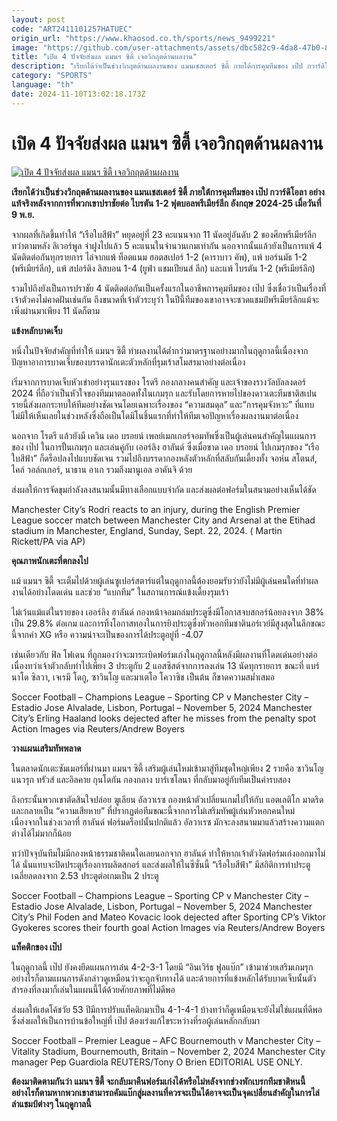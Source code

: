 ```yaml
---
layout: post
code: "ART2411101257HATUEC"
origin_url: "https://www.khaosod.co.th/sports/news_9499221"
image: "https://github.com/user-attachments/assets/dbc582c9-4da8-47b0-8d1e-c353ff3951d5"
title: "เปิด 4 ปัจจัยส่งผล แมนฯ ซิตี้ เจอวิกฤตด้านผลงาน"
description: "เรียกได้ว่าเป็นช่วงวิกฤตด้านผลงานของ แมนเชสเตอร์ ซิตี้ ภายใต้การคุมทีมของ เป๊ป กวาร์ดิโอลา อย่างแท้จริงหลังจากการที่พวกเขาปราชัยต่อ ไบรตัน 1-2 ฟุตบอลพรีเมียร์ลีก อังกฤษ 2024-25 เมื่อวันที่ 9 พ.ย."
category: "SPORTS"
language: "th"
date: 2024-11-10T13:02:18.173Z
---
```


# เปิด 4 ปัจจัยส่งผล แมนฯ ซิตี้ เจอวิกฤตด้านผลงาน

[![เปิด 4 ปัจจัยส่งผล แมนฯ ซิตี้ เจอวิกฤตด้านผลงาน](https://www.khaosod.co.th/wpapp/uploads/2024/11/man-city-loss-8744.jpg "เปิด 4 ปัจจัยส่งผล แมนฯ ซิตี้ เจอวิกฤตด้านผลงาน")](https://www.khaosod.co.th/wpapp/uploads/2024/11/man-city-loss-8744.jpg)

**เรียกได้ว่าเป็นช่วงวิกฤตด้านผลงานของ แมนเชสเตอร์ ซิตี้ ภายใต้การคุมทีมของ เป๊ป กวาร์ดิโอลา อย่างแท้จริงหลังจากการที่พวกเขาปราชัยต่อ ไบรตัน 1-2 ฟุตบอลพรีเมียร์ลีก อังกฤษ 2024-25 เมื่อวันที่ 9 พ.ย.**

จากผลที่เกิดขึ้นทำให้ “เรือใบสีฟ้า” หยุดอยู่ที่ 23 คะแนนจาก 11 นัดอยู่อันดับ 2 ของศึกพรีเมียร์ลีกทว่าตามหลัง ลิเวอร์พูล จ่าฝูงไปแล้ว 5 คะแนนในจำนวนเกมเท่ากัน นอกจากนั้นแล้วยังเป็นการแพ้ 4 นัดติดต่อกันทุกรายการ ไล่จากแพ้ ท็อตแนม ฮอตสเปอร์ 1-2 (คาราบาว คัพ), แพ้ บอร์นมัธ 1-2 (พรีเมียร์ลีก), แพ้ สปอร์ติง ลิสบอน 1-4 (ยูฟ่า แชมเปียนส์ ลีก) และแพ้ ไบรตัน 1-2 (พรีเมียร์ลีก)

รวมไปถึงยังเป็นการปราชัย 4 นัดติดต่อกันเป็นครั้งแรกในอาชีพการคุมทีมของ เป๊ป ซึ่งเชื่อว่าเป็นเรื่องที่เจ้าตัวคงไม่คาดฝันเช่นกัน ถึงขนาดที่เจ้าตัวระบุว่า ในปีนี้ทีมของเขาอาจจะชวดแชมป์พรีเมียร์ลีกแม้จะเพิ่งผ่านมาเพียง 11 นัดก็ตาม

**แข้งหลักบาดเจ็บ**

หนึ่งในปัจจัยสำคัญที่ทำให้ แมนฯ ซิตี้ ทำผลงานได้ต่ำกว่ามาตรฐานอย่างมากในฤดูกาลนี้เนื่องจากปัญหาอาการบาดเจ็บของบรรดานักเตะตัวหลักที่รุมเร้าสโมสรมาอย่างต่อเนื่อง

เริ่มจากการบาดเจ็บหัวเข่าอย่างรุนแรงของ โรดรี กองกลางคนสำคัญ และเจ้าของรางวัลบัลลงดอร์ 2024 ที่ถือว่าเป็นหัวใจของทีมมาตลอดทั้งในเกมรุก และรับโดยการหายไปของดาวเตะทีมชาติสเปนรายนี้ส่งผลกระทบให้ทีมอย่างชัดเจนโดยเฉพาะเรื่องของ “ความสมดุล” และ”การคุมจังหวะ” ที่แทบไม่มีให้เห็นเลยในช่วงหลังซึ่งถือเป็นโดมิโนชิ้นแรกที่ทำให้ทีมเจอปัญหาเรื่องผลงานมาต่อเนื่อง

นอกจาก โรดรี แล้วยังมี เควิน เดอ บรอยน์ เพลย์เมกเกอร์จอมทัพซึ่งเป็นผู้เล่นคนสำคัญในแผนการของ เป๊ป ในการปั้นเกมรุก และเล่นคู่กับ เออร์ลิง ฮาลันด์ ซึ่งเมื่อขาด เดอ บรอยน์ ไปเกมรุกของ “เรือใบสีฟ้า” ก็ดร็อปลงไปแบบชัดเจน รวมไปถึงบรรดากองหลังตัวหลักที่สลับกันเดี้ยงทั้ง จอห์น สโตนส์, ไคล์ วอล์กเกอร์, นาธาน อาเก รวมถึงมานูเอล อาคันจิ ด้วย

ส่งผลให้การจัดขุมกำลังลงสนามนั้นมีทางเลือกแบบจำกัด และส่งผลต่อฟอร์มในสนามอย่างเห็นได้ชัด

Manchester City’s Rodri reacts to an injury, during the English Premier League soccer match between Manchester City and Arsenal at the Etihad stadium in Manchester, England, Sunday, Sept. 22, 2024. ( Martin Rickett/PA via AP)



**คุณภาพนักเตะที่ตกลงไป**

แม้ แมนฯ ซิตี้ จะเต็มไปด้วยผู้เล่นซูเปอร์สตาร์แต่ในฤดูกาลนี้ต้องยอมรับว่ายังไม่มีผู้เล่นคนใดที่ทำผลงานได้อย่างโดดเด่น และช่วย “แบกทีม” ในสถานการณ์แข้งเดี้ยงรุมเร้า

ไม่เว้นแม้แต่ในรายของ เออร์ลิง ฮาลันด์ กองหน้าจอมถล่มประตูซึ่งมีโอกาสจบสกอร์น้อยลงจาก 38% เป็น 29.8% ต่อเกม และการทิ้งโอกาสทองในการยิงประตูซึ่งหัวหอกทีมชาตินอร์เวย์มีสูงสุดในลีกขณะนี้จากค่า XG หรือ ความน่าจะเป็นของการได้ประตูอยู่ที่ -4.07

เช่นเดียวกับ ฟิล โฟเดน ที่ถูกมองว่าจะมาระเบิดฟอร์มเก่งในฤดูกาลนี้หลังมีผลงานที่โดดเด่นอย่างต่อเนื่องทว่าเจ้าตัวกลับทำไปเพียง 3 ประตูกับ 2 แอสซิสต์จากการลงเล่น 13 นัดทุกรายการ ขณะที่ แบร์นาโด ซิลวา, เจเรมี โดกู, ซาวินโญ และมาเตโอ โควาซิช เป็นต้น ก็ขาดความสม่ำเสมอ

Soccer Football – Champions League – Sporting CP v Manchester City – Estadio Jose Alvalade, Lisbon, Portugal – November 5, 2024 Manchester City’s Erling Haaland looks dejected after he misses from the penalty spot Action Images via Reuters/Andrew Boyers



**วางแผนเสริมทัพพลาด**

ในตลาดนักเตะซัมเมอร์ที่ผ่านมา แมนฯ ซิตี้ เสริมผู้เล่นใหม่เข้ามาสู่ทีมชุดใหญ่เพียง 2 รายคือ ซาวินโญ แนวรุก ทรัวส์ และอิลคาย กุนโดกัน กองกลาง บาร์เซโลนา ที่กลับมาอยู่กับทีมเป็นคำรบสอง

ถึงกระนั้นพวกเขาตัดสินใจปล่อย ฆูเลียน อัลวาเรซ กองหน้าตัวเปลี่ยนเกมไปให้กับ แอตเลติโก มาดริด และกลายเป็น “ความเสียหาย” ที่ปรากฏต่อทีมขณะนี้จากการไม่เสริมทัพผู้เล่นหัวหอกคนใหม่  
เนื่องจากในช่วงเวลาที่ ฮาลันด์ ฟอร์มดร็อปนั้นปกติแล้ว อัลวาเรซ มักจะลงสนามมาแล้วสร้างความแตกต่างได้ไม่มากก็น้อย

ทว่าปัจจุบันทีมไม่มีกองหน้าธรรมชาติคนใดเลยนอกจาก ฮาลันด์ ทำให้หากเจ้าตัวงัดฟอร์มเก่งออกมาไม่ได้ นั่นแทบจะปิดประตูเรื่องการผลิตสกอร์ และส่งผลให้ในซีซั่นนี้ “เรือใบสีฟ้า” มีสถิติการทำประตูเฉลี่ยลดลงจาก 2.53 ประตูต่อเกมเป็น 2 ประตู

Soccer Football – Champions League – Sporting CP v Manchester City – Estadio Jose Alvalade, Lisbon, Portugal – November 5, 2024 Manchester City’s Phil Foden and Mateo Kovacic look dejected after Sporting CP’s Viktor Gyokeres scores their fourth goal Action Images via Reuters/Andrew Boyers



**แท็คติกของ เป๊ป**

ในฤดูกาลนี้ เป๊ป ยังคงยึดแผนการเล่น 4-2-3-1 โดยมี “อินเวิร์ธ ฟูลแบ๊ก” เข้ามาช่วยเสริมเกมรุก อย่างไรก็ตามแผนการดังกล่าวดูเหมือนว่าจะถูกจับทางได้ และด้วยการที่แข้งหลักได้รับบาดเจ็บนั้นตัวสำรองที่ลงมาก็เล่นในแผนนี้ได้ด้วยศักยภาพที่ไม่ดีพอ

ส่งผลให้เฮดโค้ชวัย 53 ปีมีการปรับแท็คติกมาเป็น 4-1-4-1 บ้างทว่าก็ดูเหมือนจะยังไม่ใช่แผนที่ดีพอซึ่งส่งผลให้เป็นการบ้านข้อใหญ่ที่ เป๊ป ต้องเร่งแก้ไขระหว่างที่รอผู้เล่นหลักกลับมา

Soccer Football – Premier League – AFC Bournemouth v Manchester City – Vitality Stadium, Bournemouth, Britain – November 2, 2024 Manchester City manager Pep Guardiola REUTERS/Tony O Brien EDITORIAL USE ONLY.



**ต้องมาติดตามกันว่า แมนฯ ซิตี้ จะกลับมาคืนฟอร์มเก่งได้หรือไม่หลังจากช่วงพักเบรกทีมชาติหนนี้ อย่างไรก็ตามหากพวกเขาสามารถคัมแบ๊กสู่ผลงานที่ควรจะเป็นได้อาจจะเป็นจุดเปลี่ยนสำคัญในการไล่ล่าแชมป์ต่างๆ ในฤดูกาลนี้**